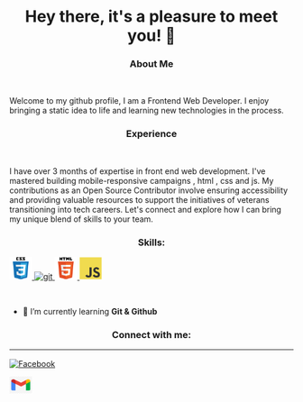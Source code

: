 <h1 align="center">Hey there, it's a pleasure to meet you! 👋</h1>

<h3 align="center">About Me</h3>
<br>
<p>Welcome to my github profile, I am a Frontend Web Developer. I enjoy bringing a static idea to life and learning new technologies in the process. </p>

<h3 align="center">Experience</h3>
<br>
<p>I have over 3 months of expertise in front end web development. I've mastered  building mobile-responsive campaigns , html , css and js. My contributions as an Open Source Contributor involve ensuring accessibility and providing valuable resources to support the initiatives of veterans transitioning into tech careers. Let's connect and explore how I can bring my unique blend of skills to your team.

</p>

<h3 align="center">Skills:</h3>
<p align="left"> <a href="https://www.w3schools.com/css/" target="_blank" rel="noreferrer"> <img src="https://raw.githubusercontent.com/devicons/devicon/master/icons/css3/css3-original-wordmark.svg" alt="css3" width="40" height="40"/> </a> <a href="https://git-scm.com/" target="_blank" rel="noreferrer"> <img src="https://www.vectorlogo.zone/logos/git-scm/git-scm-icon.svg" alt="git" width="40" height="40"/> </a> <a href="https://www.w3.org/html/" target="_blank" rel="noreferrer"> <img src="https://raw.githubusercontent.com/devicons/devicon/master/icons/html5/html5-original-wordmark.svg" alt="html5" width="40" height="40"/> </a> <a href="https://developer.mozilla.org/en-US/docs/Web/JavaScript" target="_blank" rel="noreferrer"> <img src="https://raw.githubusercontent.com/devicons/devicon/master/icons/javascript/javascript-original.svg" alt="javascript" width="40" height="40"/> </a> </p>
<br>

- 🌱 I’m currently learning **Git & Github**

<h3 align="center">Connect with me:</h3>
<hr>
<p>
<a href="https://fb.com/samialbadhon01" target="blank"><img align="center" src="https://raw.githubusercontent.com/rahuldkjain/github-profile-readme-generator/master/src/images/icons/Social/facebook.svg" alt="Facebook" height="30" width="40" /></a>

<a href="https://mail.google.com/mail/u/0/?tab=rm&ogbl#inbox?compose=CllgCHrlFZChhwLkNLZCJDmsPmfzhczjtfcsSbqqqnNBKQCMKnkTCcdDmckbgXgMDmRCfxPPHzL" target="blank" ><img align="center" src="gmail.png" alt="Gmail" height="30" width="40" /></a>

 </p>
